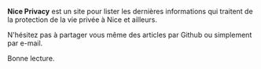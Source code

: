 **Nice Privacy** est un site pour lister les dernières informations qui traitent de la protection de la vie privée à Nice et ailleurs.

N'hésitez pas à partager vous même des articles par Github ou simplement par e-mail.

Bonne lecture.

